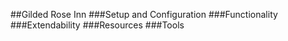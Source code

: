 ##Gilded Rose Inn
###Setup and Configuration
###Functionality
###Extendability
###Resources
###Tools